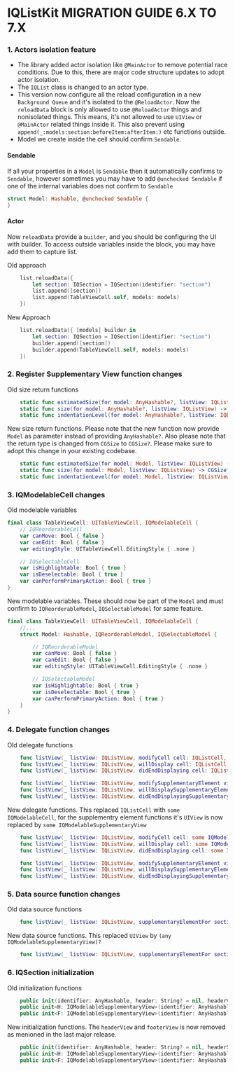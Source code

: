 IQListKit MIGRATION GUIDE 6.X TO 7.X
==========================

### 1. Actors isolation feature

- The library added actor isolation like `@MainActor` to remove potential race conditions. Due to this, there are major code structure updates to adopt actor isolation.
- The `IQList` class is changed to an actor type.
- This version now configure all the reload configuration in a new `Background Queue` and it's isolated to the `@ReloadActor`. Now the `reloadData` block is only allowed to use `@ReloadActor` things and nonisolated things. This means, it's not allowed to use `UIView` or `@MainActor` related things inside it. This also prevent using `append(_:models:section:beforeItem:afterItem:)` etc functions outside.
- Model we create inside the cell should confirm `Sendable`.

#### Sendable
If all your properties in a `Model` is `Sendable` then it automatically confirms to `Sendable`, however sometimes you may have to add `@unchecked Sendable` if one of the internal variables does not confirm to `Sendable`

```swift
struct Model: Hashable, @unchecked Sendable {
}
```
#### Actor

Now `reloadData` provide a `builder`, and you should be configuring the UI with builder. To access outside variables inside the block, you may have add them to capture list.

Old approach
```swift
    list.reloadData({
        let section: IQSection = IQSection(identifier: "section")
        list.append([section])
        list.append(TableViewCell.self, models: models)
    })
```

New Approach
```swift
    list.reloadData({ [models] builder in
        let section: IQSection = IQSection(identifier: "section")
        builder.append([section])
        builder.append(TableViewCell.self, models: models)
    })
```
        

### 2. Register Supplementary View function changes

Old size return functions
```swift
    static func estimatedSize(for model: AnyHashable?, listView: IQListView) -> CGSize
    static func size(for model: AnyHashable?, listView: IQListView) -> CGSize
    static func indentationLevel(for model: AnyHashable?, listView: IQListView) -> Int
```
New size return functions. Please note that the new function now provide `Model` as parameter instead of providing `AnyHashable?`. Also please note that the return type is changed from `CGSize` to `CGSize?`. Please make sure to adopt this change in your existing codebase.
```swift
    static func estimatedSize(for model: Model, listView: IQListView) -> CGSize?
    static func size(for model: Model, listView: IQListView) -> CGSize?
    static func indentationLevel(for model: Model, listView: IQListView) -> Int
```

### 3. IQModelableCell changes

Old modelable variables
```swift
final class TableViewCell: UITableViewCell, IQModelableCell {
    // IQReorderableCell
    var canMove: Bool { false }
    var canEdit: Bool { false }
    var editingStyle: UITableViewCell.EditingStyle { .none }

    // IQSelectableCell
    var isHighlightable: Bool { true }
    var isDeselectable: Bool { true }
    var canPerformPrimaryAction: Bool { true }
}
```
New modelable variables. These should now be part of the `Model` and must confirm to `IQReorderableModel`, `IQSelectableModel` for same feature.
```swift
final class TableViewCell: UITableViewCell, IQModelableCell {
    //...
    struct Model: Hashable, IQReorderableModel, IQSelectableModel {

        // IQReorderableModel
        var canMove: Bool { false }
        var canEdit: Bool { false }
        var editingStyle: UITableViewCell.EditingStyle { .none }

        // IQSelectableModel
        var isHighlightable: Bool { true }
        var isDeselectable: Bool { true }
        var canPerformPrimaryAction: Bool { true }
    }
}
```

### 4. Delegate function changes

Old delegate functions
```swift
    func listView(_ listView: IQListView, modifyCell cell: IQListCell, at indexPath: IndexPath)
    func listView(_ listView: IQListView, willDisplay cell: IQListCell, at indexPath: IndexPath)
    func listView(_ listView: IQListView, didEndDisplaying cell: IQListCell, at indexPath: IndexPath)

    func listView(_ listView: IQListView, modifySupplementaryElement view: UIView, section: IQSection, kind: String, at indexPath: IndexPath)
    func listView(_ listView: IQListView, willDisplaySupplementaryElement view: UIView, section: IQSection, kind: String, at indexPath: IndexPath)
    func listView(_ listView: IQListView, didEndDisplayingSupplementaryElement view: UIView, section: IQSection, kind: String, at indexPath: IndexPath)

```
New delegate functions. This replaced `IQListCell` with `some IQModelableCell`, for the supplementry element functions it's `UIView` is now replaced by `some IQModelableSupplementaryView`
```swift
    func listView(_ listView: IQListView, modifyCell cell: some IQModelableCell, at indexPath: IndexPath)
    func listView(_ listView: IQListView, willDisplay cell: some IQModelableCell, at indexPath: IndexPath)
    func listView(_ listView: IQListView, didEndDisplaying cell: some IQModelableCell, at indexPath: IndexPath)

    func listView(_ listView: IQListView, modifySupplementaryElement view: some IQModelableSupplementaryView, section: IQSection, kind: String, at indexPath: IndexPath)
    func listView(_ listView: IQListView, willDisplaySupplementaryElement view: some IQModelableSupplementaryView, section: IQSection, kind: String, at indexPath: IndexPath)
    func listView(_ listView: IQListView, didEndDisplayingSupplementaryElement view: some IQModelableSupplementaryView, section: IQSection, kind: String, at indexPath: IndexPath)
```

### 5. Data source function changes

Old data source functions
```swift
    func listView(_ listView: IQListView, supplementaryElementFor section: IQSection, kind: String, at indexPath: IndexPath) -> UIView?

```
New data source functions. This replaced `UIView` by `(any IQModelableSupplementaryView)?`
```swift
    func listView(_ listView: IQListView, supplementaryElementFor section: IQSection, kind: String, at indexPath: IndexPath) -> (any IQModelableSupplementaryView)?
```

### 6. IQSection initialization

Old initialization functions
```swift
    public init(identifier: AnyHashable, header: String? = nil, headerView: UIView? = nil, headerSize: CGSize? = nil, footer: String? = nil, footerView: UIView? = nil, footerSize: CGSize? = nil)
    public init<H: IQModelableSupplementaryView>(identifier: AnyHashable, headerType: H.Type, headerModel: H.Model, footer: String? = nil, footerView: UIView? = nil, footerSize: CGSize? = nil)
    public init<F: IQModelableSupplementaryView>(identifier: AnyHashable, header: String? = nil, headerView: UIView? = nil, headerSize: CGSize? = nil, footerType: F.Type, footerModel: F.Model)
```
New initialization functions. The `headerView` and `footerView` is now removed as menioned in the last major release.
```swift
    public init(identifier: AnyHashable, header: String? = nil, headerSize: CGSize? = nil, footer: String? = nil, footerSize: CGSize? = nil)
    public init<H: IQModelableSupplementaryView>(identifier: AnyHashable, headerType: H.Type, headerModel: H.Model, footer: String? = nil, footerSize: CGSize? = nil)
    public init<F: IQModelableSupplementaryView>(identifier: AnyHashable, header: String? = nil, headerSize: CGSize? = nil, footerType: F.Type, footerModel: F.Model)
```

